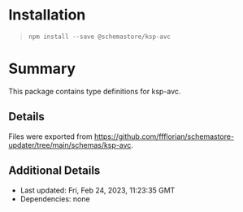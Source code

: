 # Installation
> `npm install --save @schemastore/ksp-avc`

# Summary
This package contains type definitions for ksp-avc.

## Details
Files were exported from https://github.com/ffflorian/schemastore-updater/tree/main/schemas/ksp-avc.

## Additional Details
* Last updated: Fri, Feb 24, 2023, 11:23:35 GMT
* Dependencies: none
